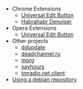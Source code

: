   * Chrome Extensions
    * [Universal Edit Button](ueb.md)
    * [Habrahabr Denoiser](habranoise.md)
  * Opera Extensions
    * [Universal Edit Button](OperaUEB.md)
  * Other projects
    * [ddupdate](ddupdate.md)
    * [deadchannel.ru](DeadChannel.md)
    * [morg](morg.md)
    * [sayhours](sayhours.md)
    * [tmradio.net client](tmradio.md)
  * [Using a debian repository](Repo.md)